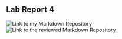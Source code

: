 ## Lab Report 4

![Link to my Markdown Repository](https://github.com/UDXS/markdown-parser)
![Link to the reviewed Markdown Repository](https://github.com/canitry/cse15l-lab-reports)

